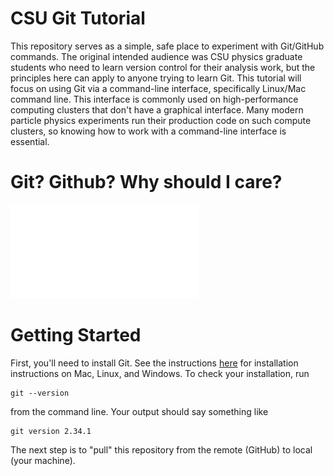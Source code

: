 # CSU Git Tutorial

This repository serves as a simple, safe place to experiment with Git/GitHub commands. The original intended audience was CSU physics graduate students who need to learn version control for their analysis work, but the principles here can apply to anyone trying to learn Git. This tutorial will focus on using Git via a command-line interface, specifically Linux/Mac command line. This interface is commonly used on high-performance computing clusters that don't have a graphical interface. Many modern particle physics experiments run their production code on such compute clusters, so knowing how to work with a command-line interface is essential.  

# Git? Github? Why should I care?

![Sample Github Flow](images/github_flow.pdf)

# Getting Started

First, you'll need to install Git. See the instructions [here](https://git-scm.com/book/en/v2/Getting-Started-Installing-Git) for installation instructions on Mac, Linux, and Windows. To check your installation, run
```
git --version
```
from the command line. Your output should say something like
```
git version 2.34.1
```

The next step is to "pull" this repository from the remote (GitHub) to local (your machine). 
